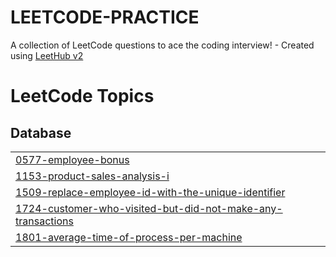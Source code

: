 # LEETCODE-PRACTICE
A collection of LeetCode questions to ace the coding interview! - Created using [LeetHub v2](https://github.com/arunbhardwaj/LeetHub-2.0)

<!---LeetCode Topics Start-->
# LeetCode Topics
## Database
|  |
| ------- |
| [0577-employee-bonus](https://github.com/PiyushJawale/LEETCODE-PRACTICE/tree/master/0577-employee-bonus) |
| [1153-product-sales-analysis-i](https://github.com/PiyushJawale/LEETCODE-PRACTICE/tree/master/1153-product-sales-analysis-i) |
| [1509-replace-employee-id-with-the-unique-identifier](https://github.com/PiyushJawale/LEETCODE-PRACTICE/tree/master/1509-replace-employee-id-with-the-unique-identifier) |
| [1724-customer-who-visited-but-did-not-make-any-transactions](https://github.com/PiyushJawale/LEETCODE-PRACTICE/tree/master/1724-customer-who-visited-but-did-not-make-any-transactions) |
| [1801-average-time-of-process-per-machine](https://github.com/PiyushJawale/LEETCODE-PRACTICE/tree/master/1801-average-time-of-process-per-machine) |
<!---LeetCode Topics End-->